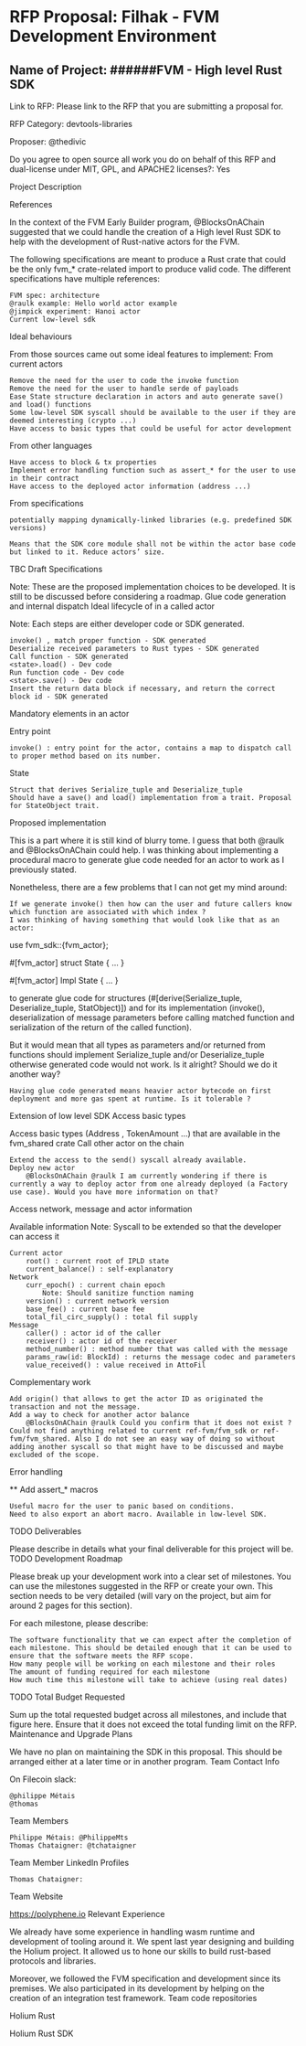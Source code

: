 # RFP Proposal: Filhak - FVM Development Environment

## Name of Project: ######FVM - High level Rust SDK 

Link to RFP: Please link to the RFP that you are submitting a proposal for.

RFP Category: devtools-libraries

Proposer: @thedivic

Do you agree to open source all work you do on behalf of this RFP and dual-license under MIT, GPL, and APACHE2 licenses?: Yes

Project Description

References

In the context of the FVM Early Builder program, @BlocksOnAChain suggested that we could handle the creation of a High level Rust SDK to help with the development of Rust-native actors for the FVM.

The following specifications are meant to produce a Rust crate that could be the only fvm_* crate-related import to produce valid code. The different specifications have multiple references:

    FVM spec: architecture
    @raulk example: Hello world actor example
    @jimpick experiment: Hanoi actor
    Current low-level sdk

Ideal behaviours

From those sources came out some ideal features to implement:
From current actors

    Remove the need for the user to code the invoke function
    Remove the need for the user to handle serde of payloads
    Ease State structure declaration in actors and auto generate save() and load() functions
    Some low-level SDK syscall should be available to the user if they are deemed interesting (crypto ...)
    Have access to basic types that could be useful for actor development

From other languages

    Have access to block & tx properties
    Implement error handling function such as assert_* for the user to use in their contract
    Have access to the deployed actor information (address ...)

From specifications

    potentially mapping dynamically-linked libraries (e.g. predefined SDK versions)

    Means that the SDK core module shall not be within the actor base code but linked to it. Reduce actors’ size.

TBC Draft Specifications

Note: These are the proposed implementation choices to be developed. It is still to be discussed before considering a roadmap.
Glue code generation and internal dispatch
Ideal lifecycle of in a called actor

Note: Each steps are either developer code or SDK generated.

    invoke() , match proper function - SDK generated
    Deserialize received parameters to Rust types - SDK generated
    Call function - SDK generated
    <state>.load() - Dev code
    Run function code - Dev code
    <state>.save() - Dev code
    Insert the return data block if necessary, and return the correct block id - SDK generated

Mandatory elements in an actor

Entry point

    invoke() : entry point for the actor, contains a map to dispatch call to proper method based on its number.

State

    Struct that derives Serialize_tuple and Deserialize_tuple
    Should have a save() and load() implementation from a trait. Proposal for StateObject trait.

Proposed implementation

This is a part where it is still kind of blurry tome. I guess that both @raulk and @BlocksOnAChain could help. I was thinking about implementing a procedural macro to generate glue code needed for an actor to work as I previously stated.

Nonetheless, there are a few problems that I can not get my mind around:

    If we generate invoke() then how can the user and future callers know which function are associated with which index ?
    I was thinking of having something that would look like that as an actor:

use fvm_sdk::{fvm_actor};

#[fvm_actor]
struct State {
    ...
}

#[fvm_actor]
Impl State {
    ...
}

to generate glue code for structures (#[derive(Serialize_tuple, Deserialize_tuple, StatObject)]) and for its implementation (invoke(), deserialization of message parameters before calling matched function and serialization of the return of the called function).

But it would mean that all types as parameters and/or returned from functions should implement Serialize_tuple and/or Deserialize_tuple otherwise generated code would not work. Is it alright? Should we do it another way?

    Having glue code generated means heavier actor bytecode on first deployment and more gas spent at runtime. Is it tolerable ?

Extension of low level SDK
Access basic types

Access basic types (Address , TokenAmount ...) that are available in the fvm_shared crate
Call other actor on the chain

    Extend the access to the send() syscall already available.
    Deploy new actor
        @BlocksOnAChain @raulk I am currently wondering if there is currently a way to deploy actor from one already deployed (a Factory use case). Would you have more information on that?

Access network, message and actor information

Available information
Note: Syscall to be extended so that the developer can access it

    Current actor
        root() : current root of IPLD state
        current_balance() : self-explanatory
    Network
        curr_epoch() : current chain epoch
            Note: Should sanitize function naming
        version() : current network version
        base_fee() : current base fee
        total_fil_circ_supply() : total fil supply
    Message
        caller() : actor id of the caller
        receiver() : actor id of the receiver
        method_number() : method number that was called with the message
        params_raw(id: BlockId) : returns the message codec and parameters
        value_received() : value received in AttoFil

Complementary work

    Add origin() that allows to get the actor ID as originated the transaction and not the message.
    Add a way to check for another actor balance
        @BlocksOnAChain @raulk Could you confirm that it does not exist ? Could not find anything related to current ref-fvm/fvm_sdk or ref-fvm/fvm_shared. Also I do not see an easy way of doing so without adding another syscall so that might have to be discussed and maybe excluded of the scope.

Error handling

** Add assert_* macros

    Useful macro for the user to panic based on conditions.
    Need to also export an abort macro. Available in low-level SDK.

TODO Deliverables

Please describe in details what your final deliverable for this project will be.
TODO Development Roadmap

Please break up your development work into a clear set of milestones. You can use the milestones suggested in the RFP or create your own. This section needs to be very detailed (will vary on the project, but aim for around 2 pages for this section).

For each milestone, please describe:

    The software functionality that we can expect after the completion of each milestone. This should be detailed enough that it can be used to ensure that the software meets the RFP scope.
    How many people will be working on each milestone and their roles
    The amount of funding required for each milestone
    How much time this milestone will take to achieve (using real dates)

TODO Total Budget Requested

Sum up the total requested budget across all milestones, and include that figure here. Ensure that it does not exceed the total funding limit on the RFP.
Maintenance and Upgrade Plans

We have no plan on maintaining the SDK in this proposal. This should be arranged either at a later time or in another program.
Team
Contact Info

On Filecoin slack:

    @philippe Métais
    @thomas

Team Members

    Philippe Métais: @PhilippeMts
    Thomas Chataigner: @tchataigner

Team Member LinkedIn Profiles

    Thomas Chataigner:

Team Website

https://polyphene.io
Relevant Experience

We already have some experience in handling wasm runtime and development of tooling around it. We spent last year designing and building the Holium project. It allowed us to hone our skills to build rust-based protocols and libraries.

Moreover, we followed the FVM specification and development since its premises. We also participated in its development by helping on the creation of an integration test framework.
Team code repositories

Holium Rust

Holium Rust SDK
